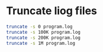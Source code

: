 # Truncate liog files
```bash
truncate -s 0 program.log
truncate -s 100K program.log
truncate -s 200K program.log
truncate -s 1M program.log
```
